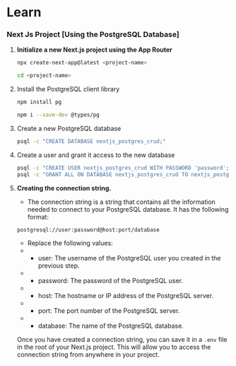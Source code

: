 # Learn

### Next Js Project [Using the PostgreSQL Database]

1. **Initialize a new Next.js project using the App Router**

   ```bash
   npx create-next-app@latest <project-name>

   cd <project-name>
   ```

2. Install the PostgreSQL client library

   ```bash
   npm install pg

   npm i --save-dev @types/pg
   ```

3. Create a new PostgreSQL database

   ```bash
   psql -c "CREATE DATABASE nextjs_postgres_crud;"
   ```

4. Create a user and grant it access to the new database

   ```bash
   psql -c "CREATE USER nextjs_postgres_crud WITH PASSWORD 'password';"
   psql -c "GRANT ALL ON DATABASE nextjs_postgres_crud TO nextjs_postgres_crud;"
   ```

5. **Creating the connection string.**

   - The connection string is a string that contains all the information needed to connect to your PostgreSQL database. It has the following format:

   ```bash
   postgresql://user:password@host:port/database
   ```

   - Replace the following values:

   * - user: The username of the PostgreSQL user you created in the previous step.
   * - password: The password of the PostgreSQL user.
   * - host: The hostname or IP address of the PostgreSQL server.
   * - port: The port number of the PostgreSQL server.
   * - database: The name of the PostgreSQL database.

   Once you have created a connection string, you can save it in a `.env` file in the root of your Next.js project. This will allow you to access the connection string from anywhere in your project.
